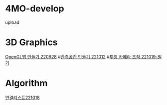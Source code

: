 # 4MO-develop
 upload

# 3D Graphics
[OpenGL앱 만들기 220928](https://github.com/SR4MO/4MO-develop/wiki/3Dgraphics_220928)
#[관측공간 만들기 221012](https://github.com/SR4MO/4MO-develop/wiki/3Dgraphics_221012)
#[투영 카메라 조작 221019-필기](https://github.com/SR4MO/4MO-develop/wiki/3Dgraphics_memo_221019)

# Algorithm
[연결리스트221018](https://github.com/SR4MO/4MO-develop/wiki/Algorithm_lec_LinkedList_221018)
